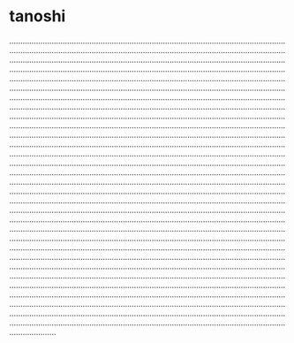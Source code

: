 # tanoshi
.........................................................................................................................................................................................................................................................................................................................................................................................................................................................................................................................................................................................................................................................................................................................................................................................................................................................................................................................................................................................................................................................................................................................................................................................................................................................................................................................................................................................................................................................................................................................................................................................................................................................................................................................................................................................................................................................................................................................................................................................................................................................................................................................................................................................................................................................................................................................................................................................................................................................................................................................................................................................................................................................................................................................................................................................................................................................................................................................................................................................................................................................................................................................................................................................................................................................................................................................................................................................................................................................................................................................................................................................................................................................................................................................................................................................................................................................................................................................................................................................................................